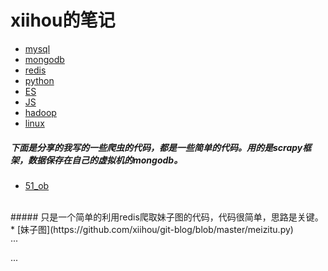 # xiihou的笔记
* [mysql](mysql.md)
* [mongodb](mysql.md)
* [redis](mysql.md)
* [python](mysql.md)
* [ES](mysql.md)
* [JS](mysql.md)
* [hadoop](mysql.md)
* [linux](linux.md)
##### 下面是分享的我写的一些爬虫的代码，都是一些简单的代码。用的是scrapy框架，数据保存在自己的虚拟机的mongodb。
* [51_ob](https://github.com/xiihou/git-blog/tree/master/job_51)
<br>
##### 只是一个简单的利用redis爬取妹子图的代码，代码很简单，思路是关键。
<br>
* [妹子图](https://github.com/xiihou/git-blog/blob/master/meizitu.py)
<br>
···

···

